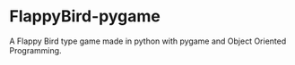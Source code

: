 # FlappyBird-pygame
A Flappy Bird type game made in python with pygame and Object Oriented Programming.
